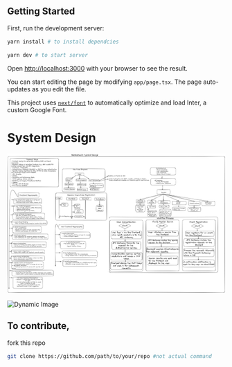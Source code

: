 ## Getting Started

First, run the development server:

```bash
yarn install # to install dependcies
```
```bash
yarn dev # to start server
```

Open [http://localhost:3000](http://localhost:3000) with your browser to see the result.

You can start editing the page by modifying `app/page.tsx`. The page auto-updates as you edit the file.

This project uses [`next/font`](https://nextjs.org/docs/basic-features/font-optimization) to automatically optimize and load Inter, a custom Google Font.

# System Design

![Image](images/light.png)

![Dynamic Image](PLACEHOLDER_IMAGE_PATH)

## To contribute,
 fork this repo
```bash
git clone https://github.com/path/to/your/repo #not actual command
```

